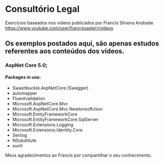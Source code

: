 # Consultório Legal
Exercícios baseados nos vídeos publicados por Francis Silveira Andrade:
https://www.youtube.com/user/francissasterr/videos

## Os exemplos postados aqui, são apenas estudos referentes aos conteúdos dos vídeos.

### AspNet Core 5.0;
#### Packages in use:
- Swashbuckle.AspNetCore (Swagger)
- automapper
- Fluentvalidation
- Microsoft.AspNetCore.Mvc
- Microsoft.AspNetCore.Mvc.NewtonsoftJson
- Microsoft.EntityFrameworkCore
- Microsoft.EntityFrameworkCore.SqlServer
- Microsoft.Extensions.Logging
- Microsoft.Extensions.Identity.Core
- Serilog
- NSubstitute
- xunit


Meus agradecimentos ao Francis por compartilhar o seu conhecimento.

